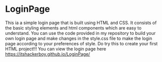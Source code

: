 # LoginPage
This ia a simple login page that is built using HTML and CSS. It consists of the basic styling elements and html components which are easy to understand. 
You can use the code provided in my repository to build your own login page and make changes in the style.css file to make the login page according to your preferences of style.
Do try this to create your first HTML project!!!
You can view the login page here https://itshackerboy.github.io/LoginPage/

